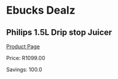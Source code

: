 
# Ebucks Dealz
## Philips 1.5L Drip stop Juicer
[Product Page](https://www.ebucks.com/web/shop/productSelected.do?prodId=996862475&catId=1158501552)

Price: R1099.00

Savings: 100.0


	
